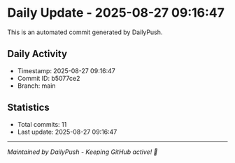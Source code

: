 # Daily Update - 2025-08-27 09:16:47

This is an automated commit generated by DailyPush.

## Daily Activity
- Timestamp: 2025-08-27 09:16:47
- Commit ID: b5077ce2
- Branch: main

## Statistics
- Total commits: 11
- Last update: 2025-08-27 09:16:47

---
*Maintained by DailyPush - Keeping GitHub active! 🚀*

